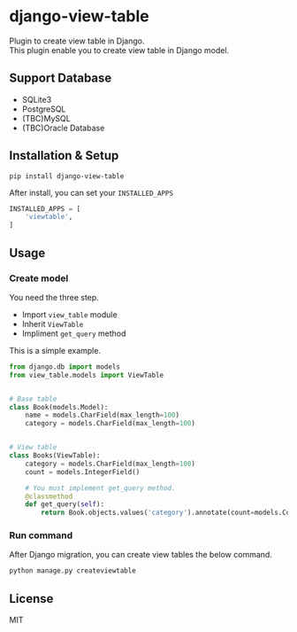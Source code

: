 # django-view-table

Plugin to create view table in Django.  
This plugin enable you to create view table in Django model.  


## Support Database

* SQLite3
* PostgreSQL
* (TBC)MySQL
* (TBC)Oracle Database

## Installation & Setup

```
pip install django-view-table
```

After install, you can set your `INSTALLED_APPS`

```python
INSTALLED_APPS = [
    'viewtable',
]
```

## Usage

### Create model

You need the three step.

* Import `view_table` module
* Inherit `ViewTable`
* Impliment `get_query` method

This is a simple example.  

```python
from django.db import models
from view_table.models import ViewTable


# Base table
class Book(models.Model):
    name = models.CharField(max_length=100)
    category = models.CharField(max_length=100)


# View table
class Books(ViewTable):
    category = models.CharField(max_length=100)
    count = models.IntegerField()

    # You must implement get_query method.
    @classmethod
    def get_query(self):
        return Book.objects.values('category').annotate(count=models.Count('category')).query
``` 


### Run command

After Django migration, you can create view tables the below command.  

```bash
python manage.py createviewtable
```

## License

MIT
